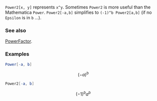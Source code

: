 `Power2[x, y]` represents `x^y`.  Sometimes `Power2` is more useful than the Mathematica `Power`. `Power2[-a,b]` simplifies to `(-1)^b Power2[a,b]` (if no `Epsilon` is in `b` ...).

### See also

[PowerFactor](PowerFactor).

### Examples

```mathematica
Power[-a, b]
```

$$(-a)^b$$

```mathematica
Power2[-a, b]
```

$$(-1)^b a^b$$